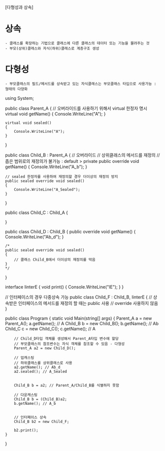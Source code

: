 
[다형성과 상속]

# 상속
    - 클래스를 확장하는 기법으로 클래스에 다른 클래스의 데이터 또는 기능을 물려주는 것
    - 부모(상위)클래스와 자식(하위)클래스로 계층구조 생성

# 다형성
    - 부모클래스의 필드/메서드를 상속받고 있는 자식클래스는 부모클래스 타입으로 사용가능 : 형태의 다양화


using System;


public class Parent_A
{
    // 오버라이드를 사용하기 위해서 virtual 한정자 명시
    virtual void getName()
    {
        Console.WriteLine("A");
    }

    virtual void sealed()
    {
        Console.WriteLine("A");
    }
}

public class Child_B : Parent_A
{
    // 오버라이드
    // 상위클래스의 메서드를 재정의
    // 좁은 범위로의 재정의가 불가능 : default > private
    public override void getName()
    {
        Console.WriteLine("A_b");
    }

    // sealed 한정자를 사용하여 재정의할 경우 더이상의 재정의 방지
    public sealed override void sealed()
    {
        Console.WriteLine("A_Sealed");
    }
}

public class Child_C : Child_A
{
    
}

public class Child_D : Child_B
{
    public override void getName()
    {
        Console.WriteLine("Ab_d");
    }

    /*
    public sealed override void sealed()
    {
        // 클래스 Child_B에서 더이상의 재정의를 막음
    }
    */
}


interface IinterE
{
	void print()
	{
		Console.WriteLine("IE");
	}
}

// 인터페이스의 경우 다중상속 가능
public class Child_F : Child_B, IinterE
{
    // 상속받은 인터페이스의 메서드를 재정의 할 때는 public 사용
	// override 사용하지 않음
}


public class Program
{
    static void Main(string[] args)
    {
        Parent_A a = new Parent_A();
        a.getName(); // A
        Child_B b = new Child_B();
        b.getName(); // Ab
        Child_C c = new Child_C();
        c.getName(); // A


        // Child_D타입 객체를 생성해서 Parent_A타입 변수에 할당
        // 부모클래스의 참조변수는 자식 객체를 참조할 수 있음 - 다형성
        Parent_A a2 = new Child_D();

        // 업캐스팅
        // 하위클래스를 상위클래스로 사용
        a2.getName(); // Ab_d
        a2.sealed(); // A_Sealed


        Child_B b = a2; // Parent_A/Child_B를 식별하지 못함

        // 다운캐스팅
        Child_B b = (Child_B)a2; 
        b.getName(); // A_b
		
		
		// 인터페이스 상속
		Child_B b2 = new Child_F;
		
        b2.print();
    }
}
